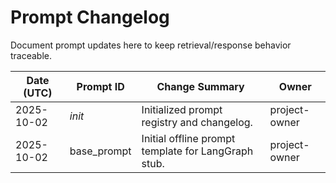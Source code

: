 ﻿# Prompt Changelog

Document prompt updates here to keep retrieval/response behavior traceable.

| Date (UTC) | Prompt ID | Change Summary | Owner |
| --- | --- | --- | --- |
| 2025-10-02 | _init_ | Initialized prompt registry and changelog. | project-owner |
| 2025-10-02 | base_prompt | Initial offline prompt template for LangGraph stub. | project-owner |
